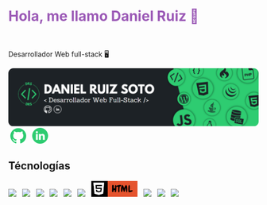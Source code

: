 <h1 style="color: #9b59b6">Hola, me llamo Daniel Ruiz 👋</h1>
&nbsp;<p>Desarrollador Web full-stack 🖥️</p>
<img src="https://raw.githubusercontent.com/DanieloDEV24/DanieloDEV24/main/bannerGitHub-modified.png">
&nbsp;<a href="https://github.com/DanieloDEV24" data-bs-toggle="tooltip" title="Github"><img src="https://raw.githubusercontent.com/DanieloDEV24/DanieloDEV24/main/githubicon2.png"></a>&nbsp;&nbsp;&nbsp;<a href="https://www.linkedin.com/in/daniel-ruiz-soto-831885315/" data-bs-toggle="tooltip" title="Linkedin"><img src="https://raw.githubusercontent.com/DanieloDEV24/DanieloDEV24/main/linkedinicon.png"></a>
<h2>Técnologías</h2>
<a href="https://codeigniter.com/" data-bs-toggle="tooltip" title="CodeIgniter"><img src="https://img.shields.io/badge/CodeIgniter-EF4223.svg?style=for-the-badge&logo=CodeIgniter&logoColor=white"></a>&nbsp;&nbsp;&nbsp;<a href="#" data-bs-toggle="tooltip" title="CSS"><img src="https://img.shields.io/badge/CSS3-1572B6.svg?style=for-the-badge&logo=CSS3&logoColor=white"></a>&nbsp;&nbsp;&nbsp;<a href="https://www.php.net" data-bs-toggle="tooltip" title="PHP"><img src="https://img.shields.io/badge/PHP-777BB4.svg?style=for-the-badge&logo=PHP&logoColor=white"></a>&nbsp;&nbsp;&nbsp;<a href="#" data-bs-toggle="tooltip" title="SQL"><img src="https://img.shields.io/badge/MySQL-4479A1.svg?style=for-the-badge&logo=MySQL&logoColor=white"></a>&nbsp;&nbsp;&nbsp;<a href="https://www.java.com/es/" data-bs-toggle="tooltip" title="Java"><img src="https://img.shields.io/badge/java-%23ED8B00.svg?style=for-the-badge&logo=openjdk&logoColor=white"></a>&nbsp;&nbsp;&nbsp;<a href="https://jquery.com" data-bs-toggle="tooltip" title="Jquey"><img src="https://img.shields.io/badge/jQuery-0769AD.svg?style=for-the-badge&logo=jQuery&logoColor=white"></a>&nbsp;&nbsp;&nbsp;<a href="#" data-bs-toggle="tooltip" title="HTML"><img src="https://raw.githubusercontent.com/DanieloDEV24/DanieloDEV24/main/panelHTMLAcabado.png"></a>&nbsp;&nbsp;&nbsp;<a href="#" data-bs-toggle="tooltip" title="JavaScript"><img src="https://img.shields.io/badge/JavaScript-F7DF1E.svg?style=for-the-badge&logo=JavaScript&logoColor=black"></a>&nbsp;&nbsp;&nbsp;<a href="#" data-bs-toggle="tooltip" title="Json"><img src="https://img.shields.io/badge/JSON-000000.svg?style=for-the-badge&logo=JSON&logoColor=white"></a>&nbsp;&nbsp;&nbsp;<a href="#" data-bs-toggle="tooltip" title="Linux"><img src="https://img.shields.io/badge/Linux-FCC624.svg?style=for-the-badge&logo=Linux&logoColor=black"></a>



